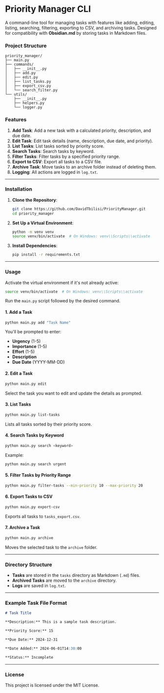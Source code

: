 # Priority Manager CLI

A command-line tool for managing tasks with features like adding, editing, listing, searching, filtering, exporting to CSV, and archiving tasks. Designed for compatibility with **Obsidian.md** by storing tasks in Markdown files.

### Project Structure

```
priority_manager/
├── main.py
├── commands/
│   ├── __init__.py
│   ├── add.py
│   ├── edit.py
│   ├── list_tasks.py
│   ├── export_csv.py
│   └── search_filter.py
└── utils/
    ├── __init__.py
    ├── helpers.py
    └── logger.py
```

### Features

1. **Add Task**: Add a new task with a calculated priority, description, and due date.
2. **Edit Task**: Edit task details (name, description, due date, and priority).
3. **List Tasks**: List tasks sorted by priority score.
4. **Search Tasks**: Search tasks by keyword.
5. **Filter Tasks**: Filter tasks by a specified priority range.
6. **Export to CSV**: Export all tasks to a CSV file.
7. **Archive Task**: Move tasks to an archive folder instead of deleting them.
8. **Logging**: All actions are logged in `log.txt`.

---

### Installation

1. **Clone the Repository**:

   ```bash
   git clone https://github.com/DavidTbilisi/PriorityManager.git
   cd priority_manager
   ```

2. **Set Up a Virtual Environment**:

   ```bash
   python -m venv venv
   source venv/bin/activate  # On Windows: venv\\Scripts\\activate
   ```

3. **Install Dependencies**:

   ```bash
   pip install -r requirements.txt
   ```

---

### Usage

Activate the virtual environment if it's not already active:

```bash
source venv/bin/activate  # On Windows: venv\\Scripts\\activate
```

Run the `main.py` script followed by the desired command.

#### 1. **Add a Task**

```bash
python main.py add "Task Name"
```

You'll be prompted to enter:
- **Urgency** (1-5)
- **Importance** (1-5)
- **Effort** (1-5)
- **Description**
- **Due Date** (YYYY-MM-DD)

#### 2. **Edit a Task**

```bash
python main.py edit
```

Select the task you want to edit and update the details as prompted.

#### 3. **List Tasks**

```bash
python main.py list-tasks
```

Lists all tasks sorted by their priority score.

#### 4. **Search Tasks by Keyword**

```bash
python main.py search <keyword>
```

Example:

```bash
python main.py search urgent
```

#### 5. **Filter Tasks by Priority Range**

```bash
python main.py filter-tasks --min-priority 10 --max-priority 20
```

#### 6. **Export Tasks to CSV**

```bash
python main.py export-csv
```

Exports all tasks to `tasks_export.csv`.

#### 7. **Archive a Task**

```bash
python main.py archive
```

Moves the selected task to the `archive` folder.

---

### Directory Structure

- **Tasks** are stored in the `tasks` directory as Markdown (`.md`) files.
- **Archived Tasks** are moved to the `archive` directory.
- **Logs** are saved in `log.txt`.

---

### Example Task File Format

```markdown
# Task Title

**Description:** This is a sample task description.

**Priority Score:** 15

**Due Date:** 2024-12-31

**Date Added:** 2024-06-01T14:30:00

**Status:** Incomplete
```

---

### License

This project is licensed under the MIT License.
